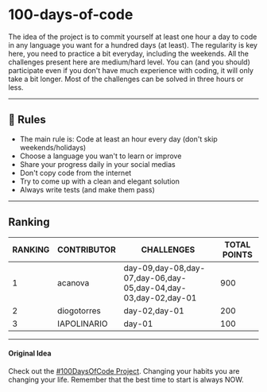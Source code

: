 # 100-days-of-code

The idea of the project is to commit yourself at least one hour a day to code in any language you want for a hundred days (at least). The regularity is key here, you need to practice a bit everyday, including the weekends.
All the challenges present here are medium/hard level. You can (and you should) participate even if you don't have much experience with coding, it will only take a bit longer.
Most of the challenges can be solved in three hours or less.

---

## 🚩 Rules

- The main rule is: Code at least an hour every day (don't skip weekends/holidays)
- Choose a language you wan't to learn or improve
- Share your progress daily in your social medias
- Don't copy code from the internet
- Try to come up with a clean and elegant solution
- Always write tests (and make them pass)

---

## Ranking

| RANKING | CONTRIBUTOR | CHALLENGES                                                     | TOTAL POINTS |
| ------- | ----------- | -------------------------------------------------------------- | ------------ |
| 1       | acanova     | day-09,day-08,day-07,day-06,day-05,day-04,day-03,day-02,day-01 | 900          |
| 2       | diogotorres | day-02,day-01                                                  | 200          |
| 3       | IAPOLINARIO | day-01                                                         | 100          |

---

#### Original Idea

Check out the [#100DaysOfCode Project](https://www.100daysofcode.com/). Changing your habits you are changing your life. Remember that the best time to start is always NOW.
